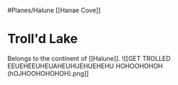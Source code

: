 #Planes/Halune
[[Hanae Cove]]
# Troll'd Lake
Belongs to the continent of [[Halune]].
![[GET TROLLED EEUEHEEUHEUAHEUHUEHUEHEHU HOHOOHOHOH (hOJHOOHOHOHOH).png]]
